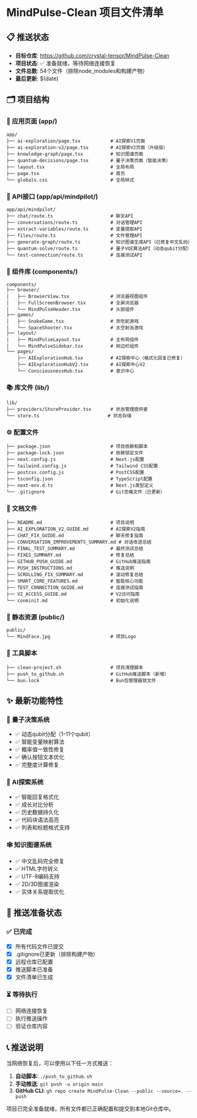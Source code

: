 # MindPulse-Clean 项目文件清单

## 📋 推送状态
- **目标仓库**: https://github.com/crystal-tensor/MindPulse-Clean
- **项目状态**: ✅ 准备就绪，等待网络连接恢复
- **文件总数**: 54个文件（排除node_modules和构建产物）
- **最后更新**: $(date)

## 🗂️ 项目结构

### 📱 应用页面 (app/)
```
app/
├── ai-exploration/page.tsx           # AI探索V1页面
├── ai-exploration-v2/page.tsx        # AI探索V2页面（升级版）
├── knowledge-graph/page.tsx          # 知识图谱页面
├── quantum-decisions/page.tsx        # 量子决策页面（智能决策）
├── layout.tsx                        # 全局布局
├── page.tsx                          # 首页
└── globals.css                       # 全局样式
```

### 🔌 API接口 (app/api/mindpilot/)
```
app/api/mindpilot/
├── chat/route.ts                     # 聊天API
├── conversations/route.ts            # 对话管理API
├── extract-variables/route.ts        # 变量提取API
├── files/route.ts                    # 文件管理API
├── generate-graph/route.ts           # 知识图谱生成API（已修复中文乱码）
├── quantum-solve/route.ts            # 量子VQE算法API（动态qubit分配）
└── test-connection/route.ts          # 连接测试API
```

### 🧩 组件库 (components/)
```
components/
├── browser/
│   ├── BrowserView.tsx               # 浏览器视图组件
│   ├── FullScreenBrowser.tsx         # 全屏浏览器
│   └── MindPulseHeader.tsx           # 头部组件
├── games/
│   ├── SnakeGame.tsx                 # 贪吃蛇游戏
│   └── SpaceShooter.tsx              # 太空射击游戏
├── layout/
│   ├── MindPulseLayout.tsx           # 主布局组件
│   └── MindPulseSidebar.tsx          # 侧边栏组件
└── pages/
    ├── AIExplorationHub.tsx          # AI探索中心（格式化回复已修复）
    ├── AIExplorationHubV2.tsx        # AI探索中心V2
    └── ConsciousnessHub.tsx          # 意识中心
```

### 📚 库文件 (lib/)
```
lib/
├── providers/StoreProvider.tsx       # 状态管理提供者
└── store.ts                         # 状态存储
```

### ⚙️ 配置文件
```
├── package.json                      # 项目依赖和脚本
├── package-lock.json                 # 依赖锁定文件
├── next.config.js                    # Next.js配置
├── tailwind.config.js                # Tailwind CSS配置
├── postcss.config.js                 # PostCSS配置
├── tsconfig.json                     # TypeScript配置
├── next-env.d.ts                     # Next.js类型定义
└── .gitignore                        # Git忽略文件（已更新）
```

### 📖 文档文件
```
├── README.md                         # 项目说明
├── AI_EXPLORATION_V2_GUIDE.md        # AI探索V2指南
├── CHAT_FIX_GUIDE.md                 # 聊天修复指南
├── CONVERSATION_IMPROVEMENTS_SUMMARY.md # 对话改进总结
├── FINAL_TEST_SUMMARY.md             # 最终测试总结
├── FIXES_SUMMARY.md                  # 修复总结
├── GITHUB_PUSH_GUIDE.md              # GitHub推送指南
├── PUSH_INSTRUCTIONS.md              # 推送说明
├── SCROLLING_FIX_SUMMARY.md          # 滚动修复总结
├── SMART_CORE_FEATURES.md            # 智能核心功能
├── TEST_CONNECTION_GUIDE.md          # 连接测试指南
├── V2_ACCESS_GUIDE.md                # V2访问指南
└── conminit.md                       # 初始化说明
```

### 🎨 静态资源 (public/)
```
public/
└── MindFace.jpg                      # 项目Logo
```

### 🔧 工具脚本
```
├── clean-project.sh                  # 项目清理脚本
├── push_to_github.sh                 # GitHub推送脚本（新增）
└── bun.lock                          # Bun包管理器锁文件
```

## ✨ 最新功能特性

### 🧠 量子决策系统
- ✅ 动态qubit分配（1-11个qubit）
- ✅ 智能变量映射算法
- ✅ 概率值一致性修复
- ✅ 确认按钮文本优化
- ✅ 完整度计算修复

### 🎯 AI探索系统
- ✅ 智能回复格式化
- ✅ 成长对比分析
- ✅ 历史数据持久化
- ✅ 代码块语法高亮
- ✅ 列表和标题格式支持

### 🕸️ 知识图谱系统
- ✅ 中文乱码完全修复
- ✅ HTML字符转义
- ✅ UTF-8编码支持
- ✅ 2D/3D图谱渲染
- ✅ 实体关系提取优化

## 🚀 推送准备状态

### ✅ 已完成
- [x] 所有代码文件已提交
- [x] .gitignore已更新（排除构建产物）
- [x] 远程仓库已配置
- [x] 推送脚本已准备
- [x] 文件清单已生成

### ⏳ 等待执行
- [ ] 网络连接恢复
- [ ] 执行推送操作
- [ ] 验证仓库内容

## 📞 推送说明

当网络恢复后，可以使用以下任一方式推送：

1. **自动脚本**: `./push_to_github.sh`
2. **手动推送**: `git push -u origin main`
3. **GitHub CLI**: `gh repo create MindPulse-Clean --public --source=. --push`

项目已完全准备就绪，所有文件都已正确配置和提交到本地Git仓库中。 